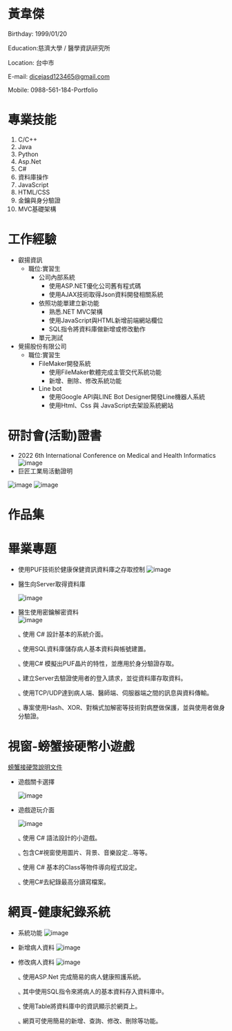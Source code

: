 # 黃韋傑 
Birthday: 1999/01/20

Education:慈濟大學 / 醫學資訊研究所 

Location: 台中市 

E-mail: dicejasd123465@gmail.com 

Mobile: 0988-561-184-Portfolio 

# 專業技能
1.	C/C++
2.	Java
3.	Python
4.	Asp.Net
5.	C#
6.	資料庫操作
7.	JavaScript
8.	HTML/CSS
9.	金鑰與身分驗證
10.	MVC基礎架構

# 工作經驗
* 叡揚資訊 
  * 職位:實習生
      * 公司內部系統
         * 使用ASP.NET優化公司舊有程式碼
         * 使用AJAX技術取得Json資料開發相關系統
      * 依照功能單建立新功能
         * 熟悉.NET MVC架構
         * 使用JavaScript與HTML新增前端網站欄位
         * SQL指令將資料庫做新增或修改動作
      * 單元測試
* 覺揚股份有限公司
  * 職位:實習生
    * FileMaker開發系統
      * 使用FileMaker軟體完成主管交代系統功能
      * 新增、刪除、修改系統功能
    * Line bot
      * 使用Google API與LINE Bot Designer開發Line機器人系統
      * 使用Html、Css 與 JavaScript去架設系統網站

# 研討會(活動)證書
  * 2022 6th International Conference on Medical and Health Informatics
  ![image](KY5035-2.jpg)
 * 巨匠工業局活動證明

  ![image](巨匠證明.png)
  ![image](巨匠證明2.png)
# 作品集
 # 畢業專題
* 使用PUF技術於健康保健資訊資料庫之存取控制
  ![image](專題作品-認證.png)
* 醫生向Server取得資料庫

  ![image](專題作品-醫生接收病歷.png)
* 醫生使用密鑰解密資料  
  ![image](專題作品-醫生解密.png)
  
  ⌞ 使用 C# 設計基本的系統介面。
  
  ⌞ 使用SQL資料庫儲存病人基本資料與帳號建置。
  
  ⌞ 使用C# 模擬出PUF晶片的特性，並應用於身分驗證存取。
  
  ⌞ 建立Server去驗證使用者的登入請求，並從資料庫存取資料。
  
  ⌞ 使用TCP/UDP達到病人端、醫師端、伺服器端之間的訊息與資料傳輸。
  
  ⌞ 專案使用Hash、XOR、對稱式加解密等技術對病歷做保護，並與使用者做身分驗證。
  
# 視窗-螃蟹接硬幣小遊戲

[螃蟹接硬幣說明文件](https://github.com/jackpuf/-Portfolio/blob/main/%E8%9E%83%E8%9F%B9%E6%8E%A5%E7%A1%AC%E5%B9%A3%E8%AA%AA%E6%98%8E%E6%96%87%E4%BB%B6.pdf)

* 遊戲關卡選擇

  ![image](螃蟹接硬幣1.png)
* 遊戲遊玩介面

  ![image](螃蟹接硬幣2.png)
  
    ⌞ 使用 C# 語法設計的小遊戲。
  
    ⌞ 包含C#視窗使用圖片、背景、音樂設定...等等。
  
    ⌞ 使用 C# 基本的Class等物件導向程式設定。
  
    ⌞ 使用C#去紀錄最高分讀寫檔案。
  
  
# 網頁-健康紀錄系統
* 系統功能
  ![image](健康照護系統1.png)
* 新增病人資料
  ![image](健康照護系統-新增.png)
  
* 修改病人資料
  ![image](健康照護系統-修改.png)

  ⌞ 使用ASP.Net 完成簡易的病人健康照護系統。
  
  ⌞ 其中使用SQL指令來將病人的基本資料存入資料庫中。
  
  ⌞ 使用Table將資料庫中的資訊顯示於網頁上。
  
  ⌞ 網頁可使用簡易的新增、查詢、修改、刪除等功能。
  
  
  
